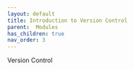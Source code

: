 ```yaml
---
layout: default
title: Introduction to Version Control
parent:  Modules
has_children: true
nav_order: 3
---
```


Version Control
